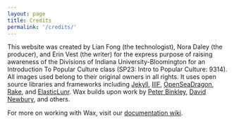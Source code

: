 ```yaml
---
layout: page
title: Credits
permalink: '/credits/'
---
```


This website was created by Lian Fong (the technologist), Nora Daley (the producer), and Erin Vest (the writer) for the express purpose of raising awareness of the Divisions of Indiana University-Bloomington for an Introduction To Popular Culture class (SP23: Intro to Popular Culture: 9314). All images used belong to their original owners in all rights.
It uses open source libraries and frameworks including [Jekyll](https://jekyllrb.com), [IIIF](http://iiif.io), [OpenSeaDragon](https://openseadragon.github.io/), [Rake](https://ruby.github.io/rake/), and [ElasticLunr](http://elasticlunr.com/). Wax builds upon work by [Peter Binkley](https://github.com/pbinkley), [David Newbury](https://github.com/workergnome), and others.


For more on working with Wax, visit our [documentation wiki](https://minicomp.github.io/wiki/wax/).
